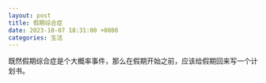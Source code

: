 ```yaml
---
layout: post
title: 假期综合症
date: 2023-10-07 18:31:00 +0800
categories: 生活
---
```

既然假期综合症是个大概率事件，那么在假期开始之前，应该给假期回来写一个计划书。
